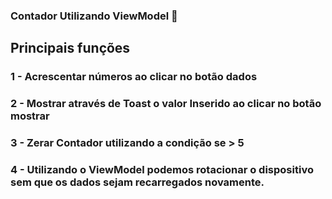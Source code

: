 ### Contador Utilizando ViewModel :1234:





## Principais funções

### 1 - Acrescentar números ao clicar no botão dados

### 2 - Mostrar através de Toast o valor Inserido ao clicar no botão mostrar

### 3 - Zerar Contador utilizando a condição se > 5

### 4 - Utilizando o ViewModel podemos rotacionar o dispositivo sem que os dados sejam recarregados novamente.